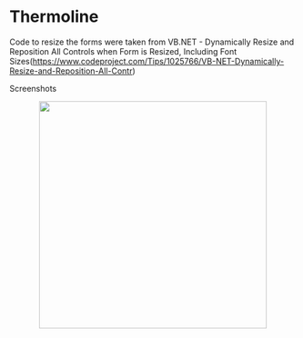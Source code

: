 # Thermoline
 Code to resize the forms were taken from VB.NET - Dynamically Resize and Reposition All Controls when Form is Resized, Including Font Sizes(https://www.codeproject.com/Tips/1025766/VB-NET-Dynamically-Resize-and-Reposition-All-Contr)

Screenshots

<div align="center">
    <img src="https://github.com/himashamadu/Thermoline/blob/master/Screenshot/ScreenShot.PNG" width="400px"></img> 
</div>
